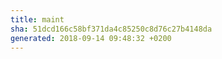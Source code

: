 ```yaml
---
title: maint
sha: 51dcd166c58bf371da4c85250c8d76c27b4148da
generated: 2018-09-14 09:48:32 +0200
---
```

